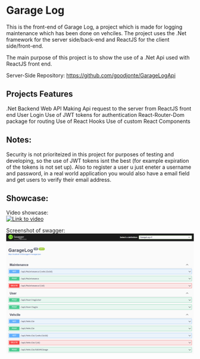 # Garage Log

This is the front-end of Garage Log, a project which is made for logging maintenance which has been done on vehciles.
The project uses the .Net framework for the server side/back-end and ReactJS for the client side/front-end.

The main purpose of this project is to show the use of a .Net Api used with ReactJS front end.

Server-Side Repository: https://github.com/goodjonte/GarageLogApi

## Projects Features

.Net Backend Web API
Making Api request to the server from ReactJS front end
User Login
Use of JWT tokens for authentication
React-Router-Dom package for routing
Use of React Hooks
Use of custom React Components

## Notes:

Security is not prioriteized in this project for purposes of testing and developing, so the use of JWT tokens isnt the best (for example expiration of the tokens is not set up).
Also to register a user u just eneter a username and password, in a real world application you would also have a email field and get users to verify their email address.

## Showcase:
Video showcase:  
[![Link to video](https://img.youtube.com/vi/GESD1qt2-FA/0.jpg)](https://www.youtube.com/watch?v=GESD1qt2-FA)

Screenshot of swagger:  
![image of swagger](https://raw.githubusercontent.com/goodjonte/GarageLogClient/master/asd.PNG)
